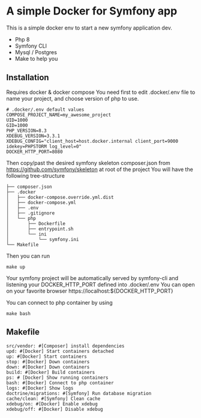 # A simple Docker for Symfony app

This is a simple docker env to start a new symfony application dev.

- Php 8
- Symfony CLI
- Mysql / Postgres
- Make to help you

## Installation

Requires docker & docker compose
You need first to edit .docker/.env file to name your project, and choose version of php to use.
```
# .docker/.env default values
COMPOSE_PROJECT_NAME=my_awesome_project
UID=1000
GID=1000
PHP_VERSION=8.3
XDEBUG_VERSION=3.3.1
XDEBUG_CONFIG="client_host=host.docker.internal client_port=9000 idekey=PHPSTORM log_level=0"
DOCKER_HTTP_PORT=8080
```

Then copy/past the desired symfony skeleton composer.json from https://github.com/symfony/skeleton at root of the project
You will have the following tree-structure
```
├── composer.json
├── .docker
│   ├── docker-compose.override.yml.dist
│   ├── docker-compose.yml
│   ├── .env
│   ├── .gitignore
│   └── php
│       ├── Dockerfile
│       ├── entrypoint.sh
│       └── ini
│           └── symfony.ini
└── Makefile
```

Then you can run
```
make up
```

Your symfony project will be automatically served by symfony-cli and listening your  DOCKER_HTTP_PORT defined into .docker/.env
You can open on your favorite browser https://localhost:${DOCKER_HTTP_PORT}

You can connect to php container by using
```
make bash
```

## Makefile
```
src/vendor: #[Composer] install dependencies
upd: #[Docker] Start containers detached
up: #[Docker] Start containers
stop: #[Docker] Down containers
down: #[Docker] Down containers
build: #[Docker] Build containers
ps: # [Docker] Show running containers
bash: #[Docker] Connect to php container
logs: #[Docker] Show logs
doctrine/migrations: #[Symfony] Run database migration
cache/clean: #[Symfony] Clean cache
xdebug/on: #[Docker] Enable xdebug
xdebug/off: #[Docker] Disable xdebug
```
